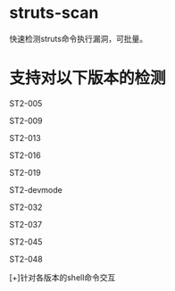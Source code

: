 # struts-scan
快速检测struts命令执行漏洞，可批量。

# 支持对以下版本的检测

ST2-005

ST2-009

ST2-013

ST2-016

ST2-019

ST2-devmode

ST2-032

ST2-037

ST2-045

ST2-048

[+]针对各版本的shell命令交互

